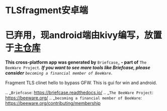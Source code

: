 # TLSfragment安卓端

# 已弃用，现android端由kivy编写，放置于[主仓库](https://github.com/maoist2009/TlsFragment)

**This cross-platform app was generated by** `Briefcase`_ **- part of**
`The BeeWare Project`_. **If you want to see more tools like Briefcase, please
consider** `becoming a financial member of BeeWare`_.

Fragment TLS clinet hello to bypass GFW. This is gui for win and android. 

.. _`Briefcase`: https://briefcase.readthedocs.io/
.. _`The BeeWare Project`: https://beeware.org/
.. _`becoming a financial member of BeeWare`: https://beeware.org/contributing/membership
